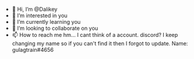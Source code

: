 - 👋 Hi, I’m @Dalikey
- 👀 I’m interested in you
- 🌱 I’m currently learning you
- 💞️ I’m looking to collaborate on you
- 📫 How to reach me hm... I cant think of a account. discord? I keep changing my name so if you can't find it then I forgot to update. 
Name: gulagtrain#4656 

<!---
Dalikey/Dalikey is a ✨ special ✨ repository because its `README.md` (this file) appears on your GitHub profile.
You can click the Preview link to take a look at your changes.
--->
